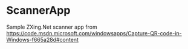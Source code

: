 # ScannerApp
Sample ZXing.Net scanner app from https://code.msdn.microsoft.com/windowsapps/Capture-QR-code-in-Windows-f665a28d#content
